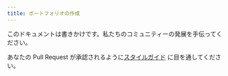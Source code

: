 ```yaml
---
title: ポートフォリオの作成
---
```


このドキュメントは書きかけです。私たちのコミュニティーの発展を手伝ってください。

あなたの Pull Request が承認されるように[スタイルガイド](/contributing/gatsby-style-guide/) に目を通してください。
